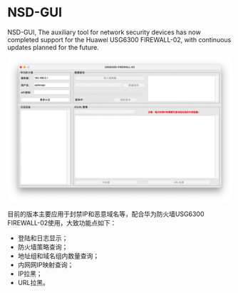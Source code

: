# NSD-GUI

NSD-GUI, The auxiliary tool for network security devices has now completed support for the Huawei USG6300 FIREWALL-02, with continuous updates planned for the future.

![image-20240923152109931](./img/image-20240923152109931.png)

目前的版本主要应用于封禁IP和恶意域名等，配合华为防火墙USG6300 FIREWALL-02使用，大致功能点如下：

- 登陆和日志显示；
- 防火墙策略查询；
- 地址组和域名组内数量查询；
- 内网网IP映射查询；
- IP拉黑；
- URL拉黑。

